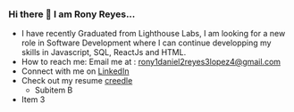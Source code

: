 ### Hi there 👋 I am Rony Reyes...

- I have recently Graduated from Lighthouse Labs, I am looking for a new role in Software Development where I can continue developping my skills in Javascript, SQL, ReactJs and HTML.
- How to reach me: Email me at : rony1daniel2reyes3lopez4@gmail.com
- Connect with me on [LinkedIn](https://www.linkedin.com/in/rony-daniel-reyes-lopez-41b1a9235) 
- Check out my resume  [creedle](https://resume.creddle.io/resume/6ns6ytyc0ag)
  - Subitem B
- Item 3
